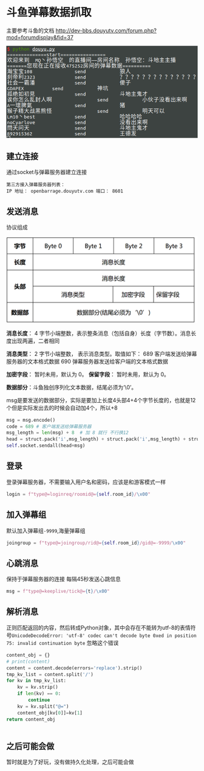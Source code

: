 # 斗鱼弹幕数据抓取

主要参考斗鱼的文档 http://dev-bbs.douyutv.com/forum.php?mod=forumdisplay&fid=37

![1544254773054](assets/1544254773054.png)



## 建立连接

通过socket与弹幕服务器建立连接

```
第三方接入弹幕服务器列表：
IP 地址： openbarrage.douyutv.com 端口： 8601
```

## 发送消息

协议组成

![1544255096219](assets/1544255096219.png)

**消息长度**： 4 字节小端整数，表示整条消息（包括自身）长度（字节数）。消息长度出现两遍，二者相同

**消息类型**： 2 字节小端整数， 表示消息类型。取值如下：
689 	客户端发送给弹幕服务器的文本格式数据
690 	弹幕服务器发送给客户端的文本格式数据

**加密字段**： 暂时未用，默认为 0。
**保留字段**： 暂时未用，默认为 0。

**数据部分**：斗鱼独创序列化文本数据，结尾必须为‘\0’。

msg是要发送的数据部分，实际是要加上长度4头部4+4个字节长度的，也就是12个但是实际发出去的时候会自动加4个，所以+8

```python
msg = msg.encode()
code = 689 # 客户端发送给弹幕服务器
msg_length = len(msg) + 8  # 加 8 就行 不行换12
head = struct.pack('i',msg_length) + struct.pack('i',msg_length) + struct.pack('i',code)
self.socket.sendall(head+msg)
```

## 登录

登录弹幕服务器，不需要输入用户名和密码，应该是和游客模式一样

```python
login = f"type@=loginreq/roomid@={self.room_id}/\x00"
```

## 加入弹幕组

默认加入弹幕组`-9999`,海量弹幕组

```python
joingroup = f"type@=joingroup/rid@={self.room_id}/gid@=-9999/\x00"
```

## 心跳消息

保持于弹幕服务器的连接 每隔45秒发送心跳信息

```python
msg = f"type@=keeplive/tick@={t}/\x00"
```

## 解析消息

正则匹配返回的内容，然后转成Python对象，其中会存在不能转为utf-8的表情符号`UnicodeDecodeError: 'utf-8' codec can't decode byte 0xed in position 75: invalid continuation byte` 忽略这个错误

```python
content_obj = {}
# print(content)
content = content.decode(errors='replace').strip()
tmp_kv_list = content.split('/')
for kv in tmp_kv_list:
    kv = kv.strip()
    if len(kv) == 0:
        continue
    kv = kv.split("@=")
    content_obj[kv[0]]=kv[1]
return content_obj
    
```



## 之后可能会做

暂时就是为了好玩，没有做持久化处理，之后可能会做

​        